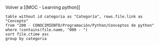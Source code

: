 Volver a [[MOC - Learning python]] 

```dataview
table without id categoria as "Categoría", rows.file.link as "Concepto"
from "200 - CONOCIMIENTO/Programación/Python/Conceptos de python"
where !contains(file.name, "000 - ")
sort file.ctime asc
group by categoria
```

